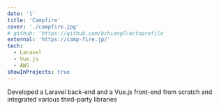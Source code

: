 ```yaml
---
date: '1'
title: 'Campfire'
cover: './campfire.jpg'
# github: 'https://github.com/bchiang7/octoprofile'
external: 'https://camp-fire.jp/'
tech:
  - Laravel
  - Vue.js
  - AWS
showInProjects: true
---
```


Developed a Laravel back-end and a Vue.js front-end from scratch and integrated various third-party libraries
